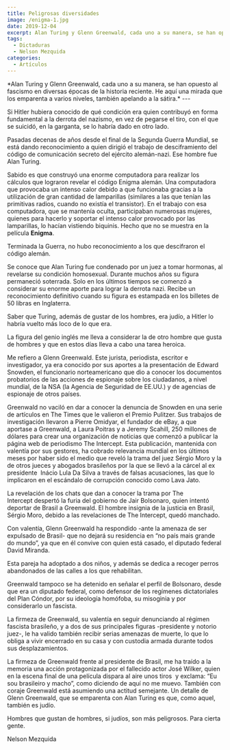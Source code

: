 ```yaml
---
title: Peligrosas diversidades
image: /enigma-1.jpg
date: 2019-12-04
excerpt: Alan Turing y Glenn Greenwald, cada uno a su manera, se han opuesto al fascismo en diversas épocas de la historia reciente. He aquí una mirada que los emparenta a varios niveles, también apelando a la sátira.
tags:
  - Dictaduras
  - Nelson Mezquida
categories:
  - Artículos
---
```

<social-share />
*Alan Turing y Glenn Greenwald, cada uno a su manera, se han opuesto al fascismo en diversas épocas de la historia reciente. He aquí una mirada que los emparenta a varios niveles, también apelando a la sátira.*
<!-- more -->
---

Si Hitler hubiera conocido de qué condición era quien contribuyó en forma fundamental a la derrota del nazismo, en vez de pegarse el tiro, con el que se suicidó, en la garganta, se lo habría dado en otro lado.

Pasadas decenas de años desde el final de la Segunda Guerra Mundial, se está dando reconocimiento a quien dirigió el trabajo de desciframiento del código de comunicación secreto del ejército alemán-nazi. Ese hombre fue Alan Turing.

Sabido es que construyó una enorme computadora para realizar los cálculos que lograron revelar el código Enigma alemán. Una computadora que provocaba un intenso calor debido a que funcionaba gracias a la utilización de gran cantidad de lamparillas (similares a las que tenían las primitivas radios, cuando no existía el transistor). En el trabajo con esa computadora, que se mantenía oculta, participaban numerosas mujeres, quienes para hacerlo y soportar el intenso calor provocado por las lamparillas, lo hacían vistiendo biquinis. Hecho que no se muestra en la película **Enigma**.

Terminada la Guerra, no hubo reconocimiento a los que descifraron el código alemán.

Se conoce que Alan Turing fue condenado por un juez a tomar hormonas, al revelarse su condición homosexual. Durante muchos años su figura permaneció soterrada. Solo en los últimos tiempos se comenzó a considerar su enorme aporte para lograr la derrota nazi. Recibe un reconocimiento definitivo cuando su figura es estampada en los billetes de 50 libras en Inglaterra.

Saber que Turing, además de gustar de los hombres, era judío, a Hitler lo habría vuelto más loco de lo que era.

La figura del genio inglés me lleva a considerar la de otro hombre que gusta de hombres y que en estos días lleva a cabo una tarea heroica.

Me refiero a Glenn Greenwald. Este jurista, periodista, escritor e investigador, ya era conocido por sus aportes a la presentación de Edward Snowden, el funcionario norteamericano que dio a conocer los documentos probatorios de las acciones de espionaje sobre los ciudadanos, a nivel mundial, de la NSA (la Agencia de Seguridad de EE.UU.) y de agencias de espionaje de otros países.

Greenwald no vaciló en dar a conocer la denuncia de Snowden en una serie de artículos en The Times que le valieron el Premio Pulitzer.
Sus trabajos de investigación llevaron a Pierre Omidyar, el fundador de eBay, a que aportase a Greenwald, a Laura Poitras y a Jeremy Scahill, 250 millones de dólares para crear una organización de noticias que comenzó a publicar la página web de periodismo The Intercept.
Esta publicación, mantenida con valentía por sus gestores, ha cobrado relevancia mundial en los últimos meses por haber sido el medio que reveló la trama del juez Sérgio Moro y la de otros jueces y abogados brasileños por la que se llevó a la cárcel al ex presidente  Inácio Lula Da Silva a través de falsas acusaciones, las que lo implicaron en el escándalo de corrupción conocido como Lava Jato.

La revelación de los chats que dan a conocer la trama por The Intercept despertó la furia del gobierno de Jair Bolsonaro, quien intentó deportar de Brasil a Greenwald. El hombre insignia de la justicia en Brasil, Sérgio Moro, debido a las revelaciones de The Intercept, quedó manchado.

Con valentía, Glenn Greenwald ha respondido -ante la amenaza de ser expulsado de Brasil- que no dejará su residencia en “no país mais grande do mundo”, ya que en él convive con quien está casado, el diputado federal David Miranda. 

Esta pareja ha adoptado a dos niños, y además se dedica a recoger perros abandonados de las calles a los que rehabilitan.

Greenwald tampoco se ha detenido en señalar el perfil de Bolsonaro, desde que era un diputado federal, como defensor de los regímenes dictatoriales del Plan Cóndor, por su ideología homófoba, su misoginia y por considerarlo un fascista.

La firmeza de Greenwald, su valentía en seguir denunciando al régimen fascista brasileño, y a dos de sus principales figuras -presidente y notorio juez-, le ha valido también recibir serias amenazas de muerte, lo que lo obliga a vivir encerrado en su casa y con custodia armada durante todos sus desplazamientos. 

La firmeza de Greenwald frente al presidente de Brasil, me ha traído a la memoria una acción protagonizada por el fallecido actor José Wilker, quien en la escena final de una película dispara al aire unos tiros  y exclama: “Eu sou brasileiro y macho”, como diciendo de aquí no me muevo. También con coraje Greenwald está asumiendo una actitud semejante.
Un detalle de Glenn Greenwald, que se emparenta con Alan Turing es que, como aquel, también es judío.

Hombres que gustan de hombres, si judíos, son más peligrosos. Para cierta gente.

Nelson Mezquida
